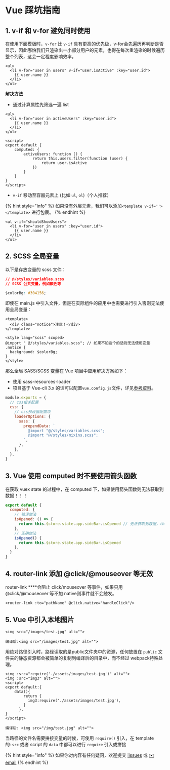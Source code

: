 # Vue 踩坑指南

## 1. v-if 和 v-for 避免同时使用

在使用下面模版时，`v-for` 比 `v-if` 具有更高的优先级，v-for会先遍历再判断是否显示，因此哪怕我们只渲染出一小部分用户的元素，也得在每次重渲染的时候遍历整个列表，这会一定程度影响效率。

```markup
<ul>
  <li v-for="user in users" v-if="user.isActive" :key="user.id">
    {{ user.name }}
  </li>
</ul>
```

**解决方法**

* 通过计算属性先筛选一遍 list

```markup
<ul>
  <li v-for="user in activeUsers" :key="user.id">
    {{ user.name }}
  </li>
</ul>

<script>
export default {
    computed: {
        activeUsers: function () {
            return this.users.filter(function (user) {
                return user.isActive
            })
        }
    }
}
</script>
```

* `v-if` 移动至容器元素上 \(比如 `ul`, `ol`\)（个人推荐）

{% hint style="info" %}
如果没有外层元素，我们可以添加`<template v-if=''></template>` 进行包裹。
{% endhint %}

```markup
<ul v-if="shouldShowUsers">
  <li v-for="user in users" :key="user.id">
    {{ user.name }}
  </li>
</ul>
```

## 2. SCSS 全局变量

以下是存放变量的 scss 文件：

```css
// @/styles/variables.scss
// SCSS 公共变量，例如颜色等

$colorBg: #304156;
```

即使在 main.js 中引入文件，但是在实际组件的应用中也需要进行引入否则无法使用全局变量：

```markup
<template>
  <div class="notice">注意！</div>
</template>

<style lang="scss" scoped>
@import " @/styles/variables.scss"; // 如果不加这个的话则无法使用变量
.notice {
  background: $colorBg;
}
</style>
```

那么全局 SASS/SCSS 变量在 Vue 项目中应用解决方案如下：

* 使用 sass-resources-loader
* 项目基于 Vue-cli 3.x 的话可以配置`vue.config.js`文件，详见[参考资料](https://vueschool.io/articles/vuejs-tutorials/globally-load-sass-into-your-vue-js-applications/)。

```javascript
module.exports = {
  // css相关配置
  css: {
    // css预设器配置项
    loaderOptions: {
      sass: {
        prependData: `
          @import "@/styles/variables.scss";
          @import "@/styles/mixins.scss";
        `,
      },
    },
  },
}
```

## 3. Vue 使用 computed 时不要使用箭头函数

在获取 vuex state 的过程中，在 computed 下，如果使用箭头函数则无法获取到数据！！！

```javascript
export default {
  computed: {
    // 错误做法
    isOpened: () => {
      return this.$store.state.app.sideBar.isOpened // 无法获取到数据，this 指向问题
    },
    // 正确做法
    isOpened() {
      return this.$store.state.app.sideBar.isOpened
    },
  }
}
```

## 4. router-link 添加 **@click/@mouseover 等无效**

router-link ****会阻止 click/mouseover 等事件，如果只用 @click/@mouseover 等不加 native则事件就不会触发。

```markup
<router-link :to="pathName" @click.native="handleClick"/>
```

## 5. Vue 中引入本地图片

```markup
<img src="/images/test.jpg" alt="">

编译后:<img src="/images/test.jpg" alt="">
```

用绝对路径引入时，路径读取的是public文件夹中的资源，任何放置在 `public` 文件夹的静态资源都会被简单的复制到编译后的目录中，而不经过 webpack特殊处理。

```markup
<img :src="require('./assets/images/test.jpg')" alt="">
<img :src="img3" alt="">
<script>
export default:{
    data(){
        return {
          img3:require('./assets/images/test.jpg'),
        }
      },
}
</script>

编译后: <img src="/img/test.jpg" alt="">
```

当路径的文件名需要拼接变量的时候，可使用 `require()` 引入，在 template 的`:src` 或者 script 的 `data` 中都可以进行 `require` 引入或拼接

{% hint style="info" %}
如果你对内容有任何疑问，欢迎提交 [❕issues](https://github.com/MrEnvision/Front-end_learning_notes/issues) 或 [ ✉️ email](mailto:EnvisionShen@gmail.com)
{% endhint %}

